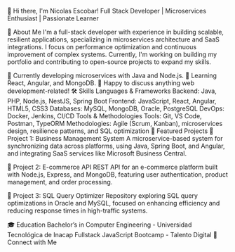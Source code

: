 👋 Hi there, I'm Nicolas Escobar!
Full Stack Developer | Microservices Enthusiast | Passionate Learner

🚀 About Me
I'm a full-stack developer with experience in building scalable, resilient applications, specializing in microservices architecture and SaaS integrations. I focus on performance optimization and continuous improvement of complex systems. Currently, I'm working on building my portfolio and contributing to open-source projects to expand my skills.

🔭 Currently developing microservices with Java and Node.js.
🌱 Learning React, Angular, and MongoDB.
💬 Happy to discuss anything web development-related!
🛠 Skills
Languages & Frameworks
Backend: Java, PHP, Node.js, NestJS, Spring Boot
Frontend: JavaScript, React, Angular, HTML5, CSS3
Databases: MySQL, MongoDB, Oracle, PostgreSQL
DevOps: Docker, Jenkins, CI/CD
Tools & Methodologies
Tools: Git, VS Code, Postman, TypeORM
Methodologies: Agile (Scrum, Kanban), microservices design, resilience patterns, and SQL optimization
📂 Featured Projects
🔗 Project 1: Business Management System
A microservice-based system for synchronizing data across platforms, using Java, Spring Boot, and Angular, and integrating SaaS services like Microsoft Business Central.

🔗 Project 2: E-commerce API
REST API for an e-commerce platform built with Node.js, Express, and MongoDB, featuring user authentication, product management, and order processing.

🔗 Project 3: SQL Query Optimizer
Repository exploring SQL query optimizations in Oracle and MySQL, focused on enhancing efficiency and reducing response times in high-traffic systems.

🎓 Education
Bachelor’s in Computer Engineering - Universidad Tecnológica de Inacap
Fullstack JavaScript Bootcamp - Talento Digital
🤝 Connect with Me



